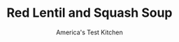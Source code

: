 ---
layout: ../../layouts/MarkdownPostLayout.astro
title: Red Lentil and Squash Soup
author: America's Test Kitchen
pubDate: 2023-03-15
description: "Looking for outsize flavor from inexpensive, nutritious ingredients? This warming soup fits the bill."
image_url: https://res.cloudinary.com/hksqkdlah/image/upload/ar_1:1,c_fill,dpr_2.0,f_auto,fl_lossy.progressive.strip_profile,g_faces:auto,q_auto:low,w_344/SFS_RedLentilSquashSoup-34_hwwdt8
tags: ["Main Courses","Vegetables","Weeknight","Soups"]
calories: 2110
protein: 23
carbohydrates: 71
fats: 
fiber: 10
ingredients: ["2 pounds, butternut squash, peeled, seeded, and cut into 1-inch pieces (6 cups)","1/4 cup, extra-virgin olive oil, divided, plus extra for drizzling","2 teaspoons, chili powder, divided, plus extra for serving","1 1/4 teaspoons, table salt, divided","1/2 teaspoon, pepper, divided","1 , large shallot, sliced thin","3 , garlic cloves, sliced thin","5 cups, chicken broth","1 cup dried, red lentils, picked over and rinsed","1/4 cup plain, Greek yogurt"]
serves: 4
time: "30 minutes"
instructions: ["Adjust oven rack to lower-middle position and heat oven to 425 degrees. Toss squash, 1 tablespoon oil, ½ teaspoon chili powder, ½ teaspoon salt, and ¼ teaspoon pepper together on rimmed baking sheet. Roast until squash is well browned and tender, about 25 minutes.","Meanwhile, heat 2 tablespoons oil in Dutch oven over medium heat until shimmering. Add shallot and garlic and cook until lightly browned, about 5 minutes. Add remaining 1½ teaspoons chili powder and cook until fragrant, about 30 seconds. Stir in broth, lentils, ½ teaspoon salt, and remaining ¼ teaspoon pepper and bring to boil. Reduce heat to low; cover; and simmer until lentils are completely broken down, about 15 minutes.","Stir squash into lentil mixture; blend with immersion blender until smooth (add up to 1 tablespoon water as needed to thin soup). Season with salt and pepper to taste. Remove from heat and cover to keep warm. Combine yogurt, 1 tablespoon water, remaining 1 tablespoon oil, and remaining ¼ teaspoon salt in small bowl. Serve soup dolloped with yogurt sauce, sprinkled with extra chili powder, and drizzled with extra oil."]
nutrition: ["1507 mg Potassium","303 mg Phosphorus","159 mg Calcium","5 mg Iron","116 mg Magnesium","1216 mg Sodium","2 mg Zinc","19 g Fat","8 mg Niacin (B3)","11 g Monounsaturated","2 g Polyunsaturated","51 mg Vitamin C","11 mg Cholesterol","3 g Saturated","10 g Fiber","310 µg Folate (food)","12 g Sugars","15 µg Vitamin K","485 g Water","71 g Carbs","310 µg Folate equivalent (total)","23 g Protein","6 mg Vitamin E","1230 µg Vitamin A","527 kcal Energy","2110 calories"]
notes: "For a vegetarian version of this soup, you can substitute vegetable broth for the chicken broth. Serve topped with crumbled pita chips."
---